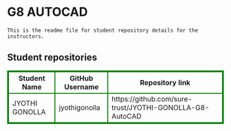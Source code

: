 # G8 AUTOCAD
    This is the readme file for student repository details for the instructors.
## Student repositories 
<table style="border : 2px solid green; width:100%;">
<tr >
<th style="border : 2px solid green;">Student Name</th>
<th style="border : 2px solid green;">GitHub Username</th>
<th style="border : 2px solid green;">Repository link</th>
</tr>
<tr style="border : 2px solid green;">
<td style="border : 2px solid green;">JYOTHI GONOLLA</td> 

<td style="border : 2px solid green;">jyothigonolla</td> 

<td style="border : 2px solid green;">https://github.com/sure-trust/JYOTHI-GONOLLA-G8-AutoCAD</td> 
</tr>
